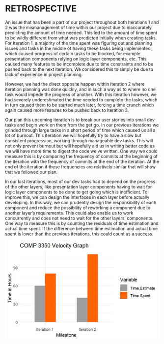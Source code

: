 # RETROSPECTIVE

<p> An issue that has been a part of our project throughout both Iterations 1 and 2 was the mismanagement of time within our project due to inaccurately predicting the amount of time needed. This led to the amount of time spent to be wildly different from what was predicted initially when creating tasks. For Iteration 1, a majority of the time spent was figuring out and planning issues and tasks in the middle of having these tasks being implemented, which caused progress of certain tasks to be blocked, for example presentation components relying on logic layer components, etc. This caused many features to be incomplete due to time constraints and to be pushed back to the next iteration. We considered this to simply be due to lack of experience in project planning.</p>

<p>However, we had the direct opposite happen within Iteration 2 where iteration planning was done quickly, and in such a way as to where no one task would impede the progress of another. With this iteration however, we had severely underestimated the time needed to complete the tasks, which in turn caused them to be started much later, forcing a time crunch which again caused more features to be pushed back to Iteration 3.</p>

<p>Our plan this upcoming iteration is to break our user stories into small dev tasks and begin work on them from the get go. In our previous iterations we grinded through large tasks in a short period of time which caused us all a lot of burnout. This iteration we will hopefully try to have a slow but consistent progression, working through manageable dev tasks. This will not only prevent burnout but will hopefully aid us in writing better code as we will have more time to digest the code we’ve written. One way we could measure this is by comparing the frequency of commits at the beginning of the iteration with the frequency of commits at the end of the iteration. At the end of the iteration if these frequencies are relatively similar that will show that we followed our plan.</p>

<p>In our last iterations, most of our dev tasks had to depend on the progress of the other layers, like presentation layer components having to wait for logic layer components to be done to get going which is inefficient. To improve this, we can design the interfaces in each layer before actually developing. In this way, we can prudently design the responsibility of each component and reduce the possibility of reworking a component due to another layer’s requirements. This could also enable us to work concurrently and does not need to wait for the other layers' components. One way to measure this is by counting the residuals of time estimation and actual time spent. If the difference between time estimation and actual time spent is lower than the previous iterations, this could count as a success.</p>

![](VelocityGraph.png)